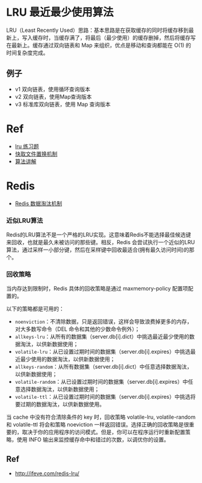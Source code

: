 # LRU 最近最少使用算法

LRU（Least Recently Used）思路：基本思路是在获取缓存的同时将缓存移到最新上，写入缓存时，当缓存满了，将最后（最少使用）的缓存删掉，然后将缓存写在最新上。缓存通过双向链表和 Map 来组织，优点是移动和查询都能在 O(1) 的时间复杂度完成。

## 例子

* v1 双向链表，使用循环查询版本
* v2 双向链表，使用Map查询版本
* v3 标准库双向链表，使用 Map 查询版本

# Ref

* [lru 练习题](https://leetcode-cn.com/problems/lru-cache/)
* [快取文件置换机制](https://zh.wikipedia.org/wiki/%E5%BF%AB%E5%8F%96%E6%96%87%E4%BB%B6%E7%BD%AE%E6%8F%9B%E6%A9%9F%E5%88%B6)
* [算法讲解](https://www.youtube.com/watch?v=O1Glb6FDZhk&list=PLItNLuX80m9DSNLBTLno6ifA2Vk9jpk4I&index=47)

# Redis

* [Redis 数据淘汰机制](https://wiki.jikexueyuan.com/project/redis/data-elimination-mechanism.html)

### 近似LRU算法

Redis的LRU算法不是一个严格的LRU实现。这意味着Redis不能选择最佳候选键来回收，也就是最久未被访问的那些键。相反，Redis 会尝试执行一个近似的LRU算法，通过采样一小部分键，然后在采样键中回收最适合(拥有最久访问时间)的那个。

### 回收策略

当内存达到限制时，Redis 具体的回收策略是通过 maxmemory-policy 配置项配置的。

以下的策略都是可用的：

- `noenviction`：不清除数据，只是返回错误，这样会导致浪费掉更多的内存，对大多数写命令（DEL 命令和其他的少数命令例外）；
- `allkeys-lru`：从所有的数据集（server.db[i].dict）中挑选最近最少使用的数据淘汰，以供新数据使用；
- `volatile-lru`：从已设置过期时间的数据集（server.db[i].expires）中挑选最近最少使用的数据淘汰，以供新数据使用；
- `allkeys-random`：从所有数据集（server.db[i].dict）中任意选择数据淘汰，以供新数据使用；
- `volatile-random`：从已设置过期时间的数据集（server.db[i].expires）中任意选择数据淘汰，以供新数据使用；
- `volatile-ttl`：从已设置过期时间的数据集（server.db[i].expires）中挑选将要过期的数据淘汰，以供新数据使用。

当 cache 中没有符合清除条件的 key 时，回收策略 volatile-lru, volatile-random 和 volatile-ttl 将会和策略 noeviction 一样返回错误。选择正确的回收策略是很重要的，取决于你的应用程序的访问模式。但是，你可以在程序运行时重新配置策略，使用 INFO 输出来监控缓存命中和错过的次数，以调优你的设置。

## Ref

* http://ifeve.com/redis-lru/